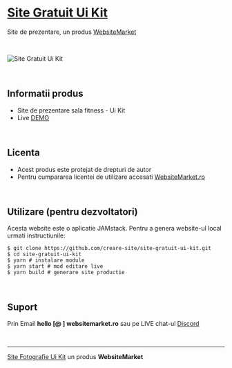 # [Site Gratuit Ui Kit](https://site-gratuit-ui-kit.websitemarket.ro/)

Site de prezentare, un produs [WebsiteMarket](https://websitemarket.ro)

<br />

![Site Gratuit Ui Kit](https://raw.githubusercontent.com/creare-site/static/master/produse/site-gratuit-ui-kit-intro.gif)

<br />

## Informatii produs

- Site de prezentare sala fitness - Ui Kit
- Live [DEMO](https://site-gratuit-ui-kit.websitemarket.ro)
 
<br />

## Licenta

- Acest produs este protejat de drepturi de autor
- Pentru cumpararea licentei de utilizare accesati [WebsiteMarket.ro](https://websitemarket.ro) 

<br />

## Utilizare (pentru dezvoltatori)

Acesta website este o aplicatie JAMstack. Pentru a genera website-ul local urmati instructiunile:

```
$ git clone https://github.com/creare-site/site-gratuit-ui-kit.git
$ cd site-gratuit-ui-kit
$ yarn # instalare module
$ yarn start # mod editare live
$ yarn build # generare site productie
```

<br />

## Suport

Prin Email **hello [@ ] websitemarket.ro** sau pe LIVE chat-ul [Discord](https://discord.gg/MFRQmAk)

<br />

---
[Site Fotografie Ui Kit](https://site-gratuit-ui-kit.websitemarket.ro/) un produs **WebsiteMarket**
